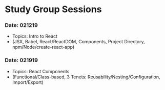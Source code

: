 # Study Group Sessions
### Date: 021219
- Topics: Intro to React
- (JSX, Babel, React/ReactDOM, Components, Project Directory, npm/Node/create-react-app)

### Date: 021919
- Topics: React Components
- (Functional/Class-based, 3 Tenets: Reusability/Nesting/Configuration, Import/Export)
